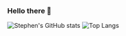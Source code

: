### Hello there 👋
![Stephen's GitHub stats](https://github-readme-stats.vercel.app/api?username=sdlarsen1&count_private=true&show_icons=true&theme=dracula)
![Top Langs](https://github-readme-stats.vercel.app/api/top-langs/?username=sdlarsen1&theme=dracula&count_private=true&hide=html&hide=asp)


<!--
**sdlarsen1/sdlarsen1** is a ✨ _special_ ✨ repository because its `README.md` (this file) appears on your GitHub profile.

Here are some ideas to get you started:

- 🔭 I’m currently working on ...
- 🌱 I’m currently learning ...
- 👯 I’m looking to collaborate on ...
- 🤔 I’m looking for help with ...
- 💬 Ask me about ...
- 📫 How to reach me: ...
- 😄 Pronouns: ...
- ⚡ Fun fact: ...
-->
